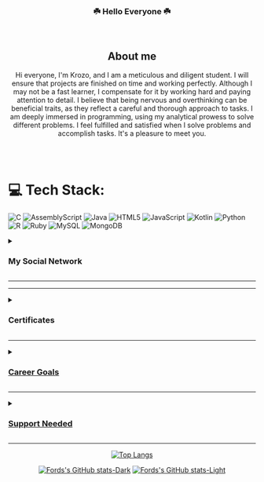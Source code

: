 <div align="center"> <h3> ☘️ Hello Everyone ☘️ </h3> <br>
  
## About me
Hi everyone, I'm Krozo, and I am a meticulous and diligent student. I will ensure that projects are finished on time and working perfectly. Although I may not be a fast learner, I compensate for it by working hard and paying attention to detail. I believe that being nervous and overthinking can be beneficial traits, as they reflect a careful and thorough approach to tasks. I am deeply immersed in programming, using my analytical prowess to solve different problems. I feel fulfilled and satisfied when I solve problems and accomplish tasks. It's a pleasure to meet you.

</div>

<br><br>
# 💻 Tech Stack:
![C](https://img.shields.io/badge/c-%2300599C.svg?style=for-the-badge&logo=c&logoColor=white) ![AssemblyScript](https://img.shields.io/badge/assembly%20script-%23000000.svg?style=for-the-badge&logo=assemblyscript&logoColor=white) ![Java](https://img.shields.io/badge/java-%23ED8B00.svg?style=for-the-badge&logo=openjdk&logoColor=white) ![HTML5](https://img.shields.io/badge/html5-%23E34F26.svg?style=for-the-badge&logo=html5&logoColor=white) ![JavaScript](https://img.shields.io/badge/javascript-%23323330.svg?style=for-the-badge&logo=javascript&logoColor=%23F7DF1E) ![Kotlin](https://img.shields.io/badge/kotlin-%237F52FF.svg?style=for-the-badge&logo=kotlin&logoColor=white) ![Python](https://img.shields.io/badge/python-3670A0?style=for-the-badge&logo=python&logoColor=ffdd54) ![R](https://img.shields.io/badge/r-%23276DC3.svg?style=for-the-badge&logo=r&logoColor=white) ![Ruby](https://img.shields.io/badge/ruby-%23CC342D.svg?style=for-the-badge&logo=ruby&logoColor=white) ![MySQL](https://img.shields.io/badge/mysql-4479A1.svg?style=for-the-badge&logo=mysql&logoColor=white) ![MongoDB](https://img.shields.io/badge/MongoDB-%234ea94b.svg?style=for-the-badge&logo=mongodb&logoColor=white)

<details>
<summary><h3>My Social Network</h3></summary>
    <center>
        My friends and family are my main source of inspiration, and they are the ones who helped me reach my current self. My parents inspired me to be a resilient and ethical person. My friends, on the other hand, share similar interests and have inspired me to pursue my current career. <br> <br>

As a child, I was very interested in how things work, especially how we use technology to play games and even work. This curiosity inspired me to learn more about how technology works through different tech communities and led me to pursue a career as a computer science student, as I find it fascinating to bring your imagination into reality through coding.
</center>
</details>

---
    


---
<details>
<summary><h3>Certificates</h3></summary>
  <ul>
        <li><a href="https://www.coursera.org/account/accomplishments/records/RMT578Y8U5RS">Application Security for Developers and DevOps ProfessionalsApplication Security for Developers and DevOps Professionals (IBM)</li>
        <li><a href="https://www.coursera.org/account/accomplishments/records/SZ3D5PC5QH7G">Python for Data Science, AI & Development (IBM)</li>
        <li><a href="https://www.coursera.org/account/accomplishments/records/GQBD6ZAKKG7R">Getting Started with Git and GitHub (IBM)</li>
        <li><a href="https://www.coursera.org/account/accomplishments/records/BSAFJ7PLABF9">Hands-on Introduction to Linux Commands and Shell Scripting (IBM)</li>
  </li>

</details>

---
<be>
  <details>
<summary><h3>Career Goals</h3></summary>
<br>
  <ol>
    <li>Expand My professional Network</li><br>
    - I will connect to more people in the same industry by participating in events, conferences, and networking opportunities. This will be a long-term goal. This goal is achievable as I interact and meet new people along the way.
    <br><br>
    <li>Create My Own Projects</li><br>
    - I will create at least five personalized projects that can be added to my portfolio by the end of the year. I believe that this will be achievable with the right motivation and by allotting time. This goal will help me expand my knowledge and create useful programs to help with day-to-day life.
    <br><br>
    <li>Financial Freedom</li><br>
    - I will gain at least 100k pesos this year. I will achieve this by expanding my knowledge of investing in stocks, real estate, etc. This will help me understand more about the market and be more financially aware.
    <br><br>
    
  </ol>
</details>

---

<details>
<summary><h3>Support Needed</h3></summary>
There are multiple skills that I need to Improve further, this includes
  <ol>
    <li>Improving my paper writing skills </li>
    <li>Enhancing my overall Speaking skills</li>
  </ol>


Support in the form of a tutor, and communicating with different people. This will help me improve my overall ability to express my thoughts clearly and effectively in writing and speaking.
<br><br>
</details>

---

<div align="center">
  
  ![Top Langs](https://github-readme-stats.vercel.app/api/top-langs/?username=Ford-Chung&layout=compact&theme=transparent)
</div>

<div align="center">

  [![Fords's GitHub stats-Dark](https://github-readme-stats.vercel.app/api?username=Ford-Chung&rank_icon=github&show_icons=true&theme=dark#gh-dark-mode-only)](https://github.com/Ford-Chung/github-readme-stats#gh-dark-mode-only)
[![Fords's GitHub stats-Light](https://github-readme-stats.vercel.app/api?username=Ford-Chung&rank_icon=github&show_icons=true&theme=default#gh-light-mode-only)](https://github.com/Ford-Chung/github-readme-stats#gh-light-mode-only)

</div>

